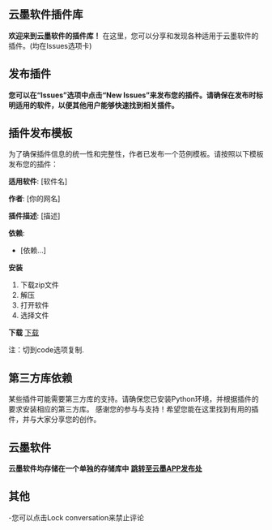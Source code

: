 ## 云墨软件插件库
**欢迎来到云墨软件的插件库！**
在这里，您可以分享和发现各种适用于云墨软件的插件。(均在Issues选项卡)
## 发布插件
**您可以在“Issues”选项中点击“New Issues”来发布您的插件。请确保在发布时标明适用的软件，以便其他用户能够快速找到相关插件。**
## 插件发布模板
为了确保插件信息的统一性和完整性，作者已发布一个范例模板。请按照以下模板发布您的插件：

**适用软件**: [软件名]

**作者**: [你的网名]

**插件描述**: [描述]

**依赖**:
- [依赖...]

**安装**
1. 下载zip文件
2. 解压
3. 打开软件
4. 选择文件

**下载**
[下载](URL)

注：切到code选项复制.
## 第三方库依赖
某些插件可能需要第三方库的支持。请确保您已安装Python环境，并根据插件的要求安装相应的第三方库。
感谢您的参与与支持！希望您能在这里找到有用的插件，并与大家分享您的创作。

## 云墨软件
**云墨软件均存储在一个单独的存储库中**
**[跳转至云墨APP发布处](https://github.com/LCMLCMLCMLCMM/ZHUOHUAAPP/releases)**

## 其他
-您可以点击Lock conversation来禁止评论
